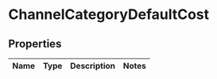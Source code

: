
# ChannelCategoryDefaultCost

## Properties
Name | Type | Description | Notes
------------ | ------------- | ------------- | -------------



